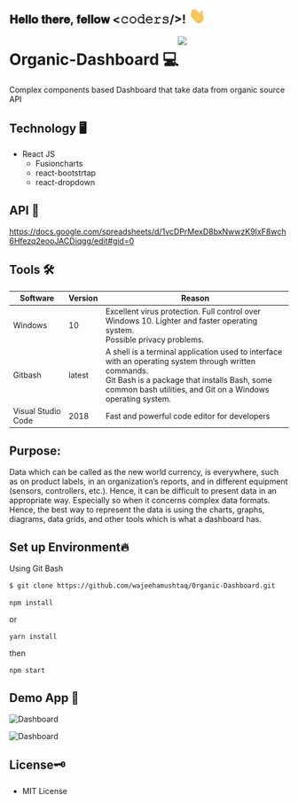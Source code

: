 <h2> 𝐇𝐞𝐥𝐥𝐨 𝐭𝐡𝐞𝐫𝐞, 𝐟𝐞𝐥𝐥𝐨𝐰 <𝚌𝚘𝚍𝚎𝚛𝚜/>! <img src="https://raw.githubusercontent.com/ABSphreak/ABSphreak/master/gifs/Hi.gif" width="30px"></h2>

<img align='right' src='https://user-images.githubusercontent.com/5713670/87202985-820dcb80-c2b6-11ea-9f56-7ec461c497c3.gif' width='200"'>

# Organic-Dashboard 💻
Complex components based Dashboard that take data from organic source API

## Technology 🖥
- React JS
  - Fusioncharts
  - react-bootstrtap
  - react-dropdown

## API 📎

https://docs.google.com/spreadsheets/d/1vcDPrMexD8bxNwwzK9IxF8wch6Hfezq2eooJACDiqgg/edit#gid=0
 
## Tools 🛠

| Software           	| Version 	| Reason                                                                                                                                                                                                                  	|
|--------------------	|---------	|-------------------------------------------------------------------------------------------------------------------------------------------------------------------------------------------------------------------------	|
| Windows            	| 10      	| Excellent virus protection. Full control over Windows 10. Lighter and faster operating system.<br> Possible privacy problems.                                                                                           	|
| Gitbash            	| latest  	| A shell is a terminal application used to interface with an operating system through written commands. <br>Git Bash is a package that installs Bash, some common bash utilities, and Git on a Windows operating system. 	|
| Visual Studio Code 	| 2018    	| Fast and powerful code editor for developers                                                                                                                                                                            	|
## Purpose:
Data which can be called as the new world currency, is everywhere, such as on product labels, in an organization’s reports, and in different equipment (sensors, controllers, etc.). Hence, it can be difficult to present data in an appropriate way. Especially so when it concerns complex data formats. Hence, the best way to represent the data is using the charts, graphs, diagrams, data grids, and other tools which is what a dashboard has.

## Set up Environment🔥
Using Git Bash

``` bash
$ git clone https://github.com/wajeehamushtaq/Organic-Dashboard.git
`````
``` 
npm install
`````
or
``` 
yarn install
`````

then
``` 
npm start
`````


## Demo App 👀

![Dashboard](pic1.png)


![Dashboard](pic2.png)


## License🗝
- MIT License
